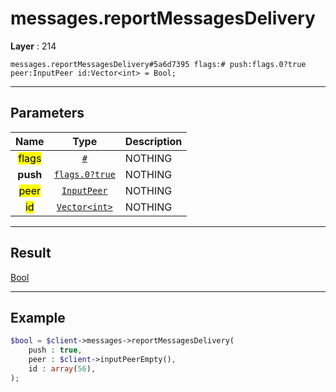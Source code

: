# messages.reportMessagesDelivery

**Layer** : 214

```tl
messages.reportMessagesDelivery#5a6d7395 flags:# push:flags.0?true peer:InputPeer id:Vector<int> = Bool;
```

---

## Parameters

| Name | Type | Description |
| :---: | :---: | :--- |
| <mark>flags</mark> | [`#`](type/#) | NOTHING |
| **push** | [`flags.0?true`](type/true) | NOTHING |
| <mark>peer</mark> | [`InputPeer`](type/InputPeer) | NOTHING |
| <mark>id</mark> | [`Vector<int>`](type/int) | NOTHING |

---

## Result

[Bool](type/Bool)

---

## Example

```php
$bool = $client->messages->reportMessagesDelivery(
	push : true,
	peer : $client->inputPeerEmpty(),
	id : array(56),
);
```